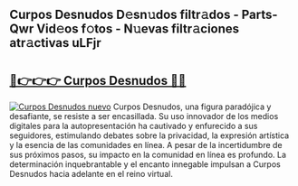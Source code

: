 ## Curpos Desnudos D𝚎sn𝚞dos filtr𝚊dos - Parts-Qwr Vid𝚎os f𝚘tos - N𝚞evas filtr𝚊ciones atr𝚊ctivas uLFjr

# <h2><a href="http://mbb866.tromn.icu/?c=Curpos+Desnudos">🔗👉👉👉 Curpos Desnudos 🔗🔗</a></h2>

[![Curpos Desnudos nuevo](https://i.imgur.com/pEAQMta.gif)](http://mbb866.tromn.icu/?c=Curpos+Desnudos)
Curpos Desnudos, una figura paradójica y desafiante, se resiste a ser encasillada. Su uso innovador de los medios digitales para la autopresentación ha cautivado y enfurecido a sus seguidores, estimulando debates sobre la privacidad, la expresión artística y la esencia de las comunidades en línea. A pesar de la incertidumbre de sus próximos pasos, su impacto en la comunidad en línea es profundo. La determinación inquebrantable y el encanto innegable impulsan a Curpos Desnudos hacia adelante en el reino virtual.
